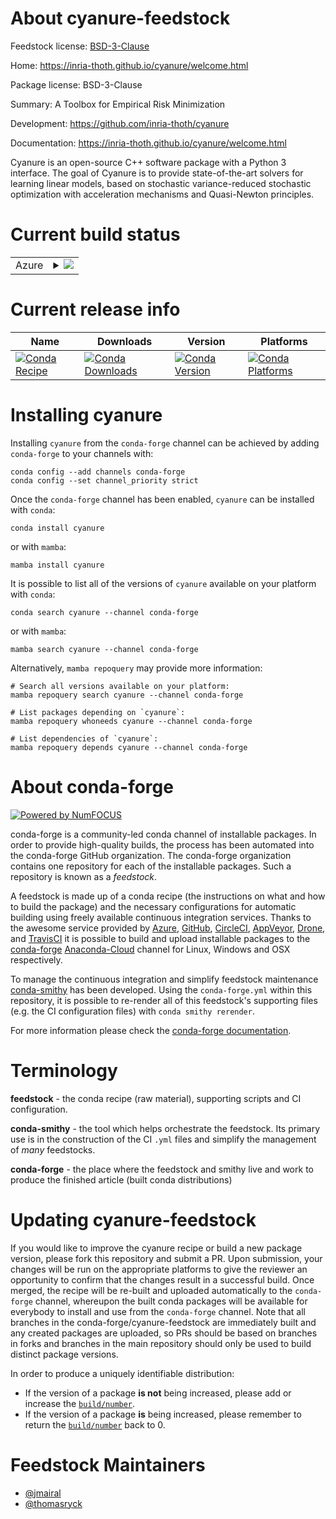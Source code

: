 About cyanure-feedstock
=======================

Feedstock license: [BSD-3-Clause](https://github.com/conda-forge/cyanure-feedstock/blob/main/LICENSE.txt)

Home: https://inria-thoth.github.io/cyanure/welcome.html

Package license: BSD-3-Clause

Summary: A Toolbox for Empirical Risk Minimization

Development: https://github.com/inria-thoth/cyanure

Documentation: https://inria-thoth.github.io/cyanure/welcome.html

Cyanure is an open-source C++ software package with a Python 3 interface.
The goal of Cyanure is to provide state-of-the-art solvers
for learning linear models, based on stochastic variance-reduced stochastic optimization
with acceleration mechanisms and Quasi-Newton principles.


Current build status
====================


<table>
    
  <tr>
    <td>Azure</td>
    <td>
      <details>
        <summary>
          <a href="https://dev.azure.com/conda-forge/feedstock-builds/_build/latest?definitionId=15876&branchName=main">
            <img src="https://dev.azure.com/conda-forge/feedstock-builds/_apis/build/status/cyanure-feedstock?branchName=main">
          </a>
        </summary>
        <table>
          <thead><tr><th>Variant</th><th>Status</th></tr></thead>
          <tbody><tr>
              <td>linux_64_python3.10.____cpython</td>
              <td>
                <a href="https://dev.azure.com/conda-forge/feedstock-builds/_build/latest?definitionId=15876&branchName=main">
                  <img src="https://dev.azure.com/conda-forge/feedstock-builds/_apis/build/status/cyanure-feedstock?branchName=main&jobName=linux&configuration=linux%20linux_64_python3.10.____cpython" alt="variant">
                </a>
              </td>
            </tr><tr>
              <td>linux_64_python3.11.____cpython</td>
              <td>
                <a href="https://dev.azure.com/conda-forge/feedstock-builds/_build/latest?definitionId=15876&branchName=main">
                  <img src="https://dev.azure.com/conda-forge/feedstock-builds/_apis/build/status/cyanure-feedstock?branchName=main&jobName=linux&configuration=linux%20linux_64_python3.11.____cpython" alt="variant">
                </a>
              </td>
            </tr><tr>
              <td>linux_64_python3.8.____cpython</td>
              <td>
                <a href="https://dev.azure.com/conda-forge/feedstock-builds/_build/latest?definitionId=15876&branchName=main">
                  <img src="https://dev.azure.com/conda-forge/feedstock-builds/_apis/build/status/cyanure-feedstock?branchName=main&jobName=linux&configuration=linux%20linux_64_python3.8.____cpython" alt="variant">
                </a>
              </td>
            </tr><tr>
              <td>linux_64_python3.9.____cpython</td>
              <td>
                <a href="https://dev.azure.com/conda-forge/feedstock-builds/_build/latest?definitionId=15876&branchName=main">
                  <img src="https://dev.azure.com/conda-forge/feedstock-builds/_apis/build/status/cyanure-feedstock?branchName=main&jobName=linux&configuration=linux%20linux_64_python3.9.____cpython" alt="variant">
                </a>
              </td>
            </tr><tr>
              <td>osx_64_python3.10.____cpython</td>
              <td>
                <a href="https://dev.azure.com/conda-forge/feedstock-builds/_build/latest?definitionId=15876&branchName=main">
                  <img src="https://dev.azure.com/conda-forge/feedstock-builds/_apis/build/status/cyanure-feedstock?branchName=main&jobName=osx&configuration=osx%20osx_64_python3.10.____cpython" alt="variant">
                </a>
              </td>
            </tr><tr>
              <td>osx_64_python3.11.____cpython</td>
              <td>
                <a href="https://dev.azure.com/conda-forge/feedstock-builds/_build/latest?definitionId=15876&branchName=main">
                  <img src="https://dev.azure.com/conda-forge/feedstock-builds/_apis/build/status/cyanure-feedstock?branchName=main&jobName=osx&configuration=osx%20osx_64_python3.11.____cpython" alt="variant">
                </a>
              </td>
            </tr><tr>
              <td>osx_64_python3.8.____cpython</td>
              <td>
                <a href="https://dev.azure.com/conda-forge/feedstock-builds/_build/latest?definitionId=15876&branchName=main">
                  <img src="https://dev.azure.com/conda-forge/feedstock-builds/_apis/build/status/cyanure-feedstock?branchName=main&jobName=osx&configuration=osx%20osx_64_python3.8.____cpython" alt="variant">
                </a>
              </td>
            </tr><tr>
              <td>osx_64_python3.9.____cpython</td>
              <td>
                <a href="https://dev.azure.com/conda-forge/feedstock-builds/_build/latest?definitionId=15876&branchName=main">
                  <img src="https://dev.azure.com/conda-forge/feedstock-builds/_apis/build/status/cyanure-feedstock?branchName=main&jobName=osx&configuration=osx%20osx_64_python3.9.____cpython" alt="variant">
                </a>
              </td>
            </tr><tr>
              <td>osx_arm64_python3.10.____cpython</td>
              <td>
                <a href="https://dev.azure.com/conda-forge/feedstock-builds/_build/latest?definitionId=15876&branchName=main">
                  <img src="https://dev.azure.com/conda-forge/feedstock-builds/_apis/build/status/cyanure-feedstock?branchName=main&jobName=osx&configuration=osx%20osx_arm64_python3.10.____cpython" alt="variant">
                </a>
              </td>
            </tr><tr>
              <td>osx_arm64_python3.11.____cpython</td>
              <td>
                <a href="https://dev.azure.com/conda-forge/feedstock-builds/_build/latest?definitionId=15876&branchName=main">
                  <img src="https://dev.azure.com/conda-forge/feedstock-builds/_apis/build/status/cyanure-feedstock?branchName=main&jobName=osx&configuration=osx%20osx_arm64_python3.11.____cpython" alt="variant">
                </a>
              </td>
            </tr><tr>
              <td>osx_arm64_python3.8.____cpython</td>
              <td>
                <a href="https://dev.azure.com/conda-forge/feedstock-builds/_build/latest?definitionId=15876&branchName=main">
                  <img src="https://dev.azure.com/conda-forge/feedstock-builds/_apis/build/status/cyanure-feedstock?branchName=main&jobName=osx&configuration=osx%20osx_arm64_python3.8.____cpython" alt="variant">
                </a>
              </td>
            </tr><tr>
              <td>osx_arm64_python3.9.____cpython</td>
              <td>
                <a href="https://dev.azure.com/conda-forge/feedstock-builds/_build/latest?definitionId=15876&branchName=main">
                  <img src="https://dev.azure.com/conda-forge/feedstock-builds/_apis/build/status/cyanure-feedstock?branchName=main&jobName=osx&configuration=osx%20osx_arm64_python3.9.____cpython" alt="variant">
                </a>
              </td>
            </tr><tr>
              <td>win_64_python3.10.____cpython</td>
              <td>
                <a href="https://dev.azure.com/conda-forge/feedstock-builds/_build/latest?definitionId=15876&branchName=main">
                  <img src="https://dev.azure.com/conda-forge/feedstock-builds/_apis/build/status/cyanure-feedstock?branchName=main&jobName=win&configuration=win%20win_64_python3.10.____cpython" alt="variant">
                </a>
              </td>
            </tr><tr>
              <td>win_64_python3.11.____cpython</td>
              <td>
                <a href="https://dev.azure.com/conda-forge/feedstock-builds/_build/latest?definitionId=15876&branchName=main">
                  <img src="https://dev.azure.com/conda-forge/feedstock-builds/_apis/build/status/cyanure-feedstock?branchName=main&jobName=win&configuration=win%20win_64_python3.11.____cpython" alt="variant">
                </a>
              </td>
            </tr><tr>
              <td>win_64_python3.8.____cpython</td>
              <td>
                <a href="https://dev.azure.com/conda-forge/feedstock-builds/_build/latest?definitionId=15876&branchName=main">
                  <img src="https://dev.azure.com/conda-forge/feedstock-builds/_apis/build/status/cyanure-feedstock?branchName=main&jobName=win&configuration=win%20win_64_python3.8.____cpython" alt="variant">
                </a>
              </td>
            </tr><tr>
              <td>win_64_python3.9.____cpython</td>
              <td>
                <a href="https://dev.azure.com/conda-forge/feedstock-builds/_build/latest?definitionId=15876&branchName=main">
                  <img src="https://dev.azure.com/conda-forge/feedstock-builds/_apis/build/status/cyanure-feedstock?branchName=main&jobName=win&configuration=win%20win_64_python3.9.____cpython" alt="variant">
                </a>
              </td>
            </tr>
          </tbody>
        </table>
      </details>
    </td>
  </tr>
</table>

Current release info
====================

| Name | Downloads | Version | Platforms |
| --- | --- | --- | --- |
| [![Conda Recipe](https://img.shields.io/badge/recipe-cyanure-green.svg)](https://anaconda.org/conda-forge/cyanure) | [![Conda Downloads](https://img.shields.io/conda/dn/conda-forge/cyanure.svg)](https://anaconda.org/conda-forge/cyanure) | [![Conda Version](https://img.shields.io/conda/vn/conda-forge/cyanure.svg)](https://anaconda.org/conda-forge/cyanure) | [![Conda Platforms](https://img.shields.io/conda/pn/conda-forge/cyanure.svg)](https://anaconda.org/conda-forge/cyanure) |

Installing cyanure
==================

Installing `cyanure` from the `conda-forge` channel can be achieved by adding `conda-forge` to your channels with:

```
conda config --add channels conda-forge
conda config --set channel_priority strict
```

Once the `conda-forge` channel has been enabled, `cyanure` can be installed with `conda`:

```
conda install cyanure
```

or with `mamba`:

```
mamba install cyanure
```

It is possible to list all of the versions of `cyanure` available on your platform with `conda`:

```
conda search cyanure --channel conda-forge
```

or with `mamba`:

```
mamba search cyanure --channel conda-forge
```

Alternatively, `mamba repoquery` may provide more information:

```
# Search all versions available on your platform:
mamba repoquery search cyanure --channel conda-forge

# List packages depending on `cyanure`:
mamba repoquery whoneeds cyanure --channel conda-forge

# List dependencies of `cyanure`:
mamba repoquery depends cyanure --channel conda-forge
```


About conda-forge
=================

[![Powered by
NumFOCUS](https://img.shields.io/badge/powered%20by-NumFOCUS-orange.svg?style=flat&colorA=E1523D&colorB=007D8A)](https://numfocus.org)

conda-forge is a community-led conda channel of installable packages.
In order to provide high-quality builds, the process has been automated into the
conda-forge GitHub organization. The conda-forge organization contains one repository
for each of the installable packages. Such a repository is known as a *feedstock*.

A feedstock is made up of a conda recipe (the instructions on what and how to build
the package) and the necessary configurations for automatic building using freely
available continuous integration services. Thanks to the awesome service provided by
[Azure](https://azure.microsoft.com/en-us/services/devops/), [GitHub](https://github.com/),
[CircleCI](https://circleci.com/), [AppVeyor](https://www.appveyor.com/),
[Drone](https://cloud.drone.io/welcome), and [TravisCI](https://travis-ci.com/)
it is possible to build and upload installable packages to the
[conda-forge](https://anaconda.org/conda-forge) [Anaconda-Cloud](https://anaconda.org/)
channel for Linux, Windows and OSX respectively.

To manage the continuous integration and simplify feedstock maintenance
[conda-smithy](https://github.com/conda-forge/conda-smithy) has been developed.
Using the ``conda-forge.yml`` within this repository, it is possible to re-render all of
this feedstock's supporting files (e.g. the CI configuration files) with ``conda smithy rerender``.

For more information please check the [conda-forge documentation](https://conda-forge.org/docs/).

Terminology
===========

**feedstock** - the conda recipe (raw material), supporting scripts and CI configuration.

**conda-smithy** - the tool which helps orchestrate the feedstock.
                   Its primary use is in the construction of the CI ``.yml`` files
                   and simplify the management of *many* feedstocks.

**conda-forge** - the place where the feedstock and smithy live and work to
                  produce the finished article (built conda distributions)


Updating cyanure-feedstock
==========================

If you would like to improve the cyanure recipe or build a new
package version, please fork this repository and submit a PR. Upon submission,
your changes will be run on the appropriate platforms to give the reviewer an
opportunity to confirm that the changes result in a successful build. Once
merged, the recipe will be re-built and uploaded automatically to the
`conda-forge` channel, whereupon the built conda packages will be available for
everybody to install and use from the `conda-forge` channel.
Note that all branches in the conda-forge/cyanure-feedstock are
immediately built and any created packages are uploaded, so PRs should be based
on branches in forks and branches in the main repository should only be used to
build distinct package versions.

In order to produce a uniquely identifiable distribution:
 * If the version of a package **is not** being increased, please add or increase
   the [``build/number``](https://docs.conda.io/projects/conda-build/en/latest/resources/define-metadata.html#build-number-and-string).
 * If the version of a package **is** being increased, please remember to return
   the [``build/number``](https://docs.conda.io/projects/conda-build/en/latest/resources/define-metadata.html#build-number-and-string)
   back to 0.

Feedstock Maintainers
=====================

* [@jmairal](https://github.com/jmairal/)
* [@thomasryck](https://github.com/thomasryck/)

